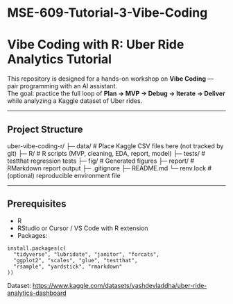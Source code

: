 # MSE-609-Tutorial-3-Vibe-Coding

# Vibe Coding with R: Uber Ride Analytics Tutorial

This repository is designed for a hands-on workshop on **Vibe Coding** — pair programming with an AI assistant.  
The goal: practice the full loop of **Plan → MVP → Debug → Iterate → Deliver** while analyzing a Kaggle dataset of Uber rides.

---
## Project Structure
uber-vibe-coding-r/
├─ data/ # Place Kaggle CSV files here (not tracked by git)
├─ R/ # R scripts (MVP, cleaning, EDA, report, model)
├─ tests/ # testthat regression tests
├─ fig/ # Generated figures
├─ report/ # RMarkdown report output
├─ .gitignore
├─ README.md
└─ renv.lock # (optional) reproducible environment file

---
## Prerequisites
- R
- RStudio or Cursor / VS Code with R extension  
- Packages:  

```{r}
install.packages(c(
  "tidyverse", "lubridate", "janitor", "forcats",
  "ggplot2", "scales", "glue", "testthat",
  "rsample", "yardstick", "rmarkdown"
))
```

Dataset: 
https://www.kaggle.com/datasets/yashdevladdha/uber-ride-analytics-dashboard
